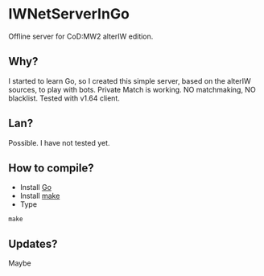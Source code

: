 # IWNetServerInGo
Offline server for CoD:MW2 alterIW edition.

## Why?
I started to learn Go, so I created this simple server, based on the alterIW sources, to play with bots.
Private Match is working. NO matchmaking, NO blacklist.
Tested with v1.64 client.

## Lan?
Possible. I have not tested yet.

## How to compile?
* Install [Go](https://golang.org/)
* Install [make](http://www.mingw.org)
* Type
```
make
```

## Updates?
Maybe
